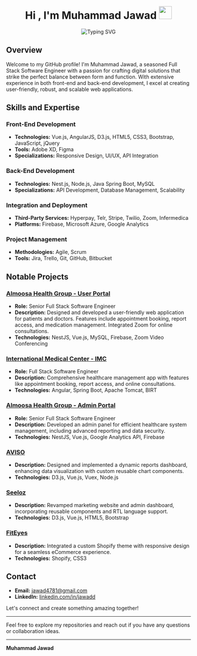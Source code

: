 <h1 align="center">Hi , I'm Muhammad Jawad <img src="https://media.giphy.com/media/hvRJCLFzcasrR4ia7z/giphy.gif"
    width="35" style="pointer-events: none;"></h1>
<p align="center">
  <a>
    <img
      src="https://readme-typing-svg.demolab.com?font=Fira+Code&pause=1000&width=435&lines=Sr.+Full+Stack+Software+Engineer"
      alt="Typing SVG" />
  </a>
</p>

## Overview

Welcome to my GitHub profile! I'm Muhammad Jawad, a seasoned Full Stack Software Engineer with a passion for crafting digital solutions that strike the perfect balance between form and function. With extensive experience in both front-end and back-end development, I excel at creating user-friendly, robust, and scalable web applications. 

## Skills and Expertise

### Front-End Development
- **Technologies:** Vue.js, AngularJS, D3.js, HTML5, CSS3, Bootstrap, JavaScript, jQuery
- **Tools:** Adobe XD, Figma
- **Specializations:** Responsive Design, UI/UX, API Integration

### Back-End Development
- **Technologies:** Nest.js, Node.js, Java Spring Boot, MySQL
- **Specializations:** API Development, Database Management, Scalability

### Integration and Deployment
- **Third-Party Services:** Hyperpay, Telr, Stripe, Twilio, Zoom, Infermedica
- **Platforms:** Firebase, Microsoft Azure, Google Analytics

### Project Management
- **Methodologies:** Agile, Scrum
- **Tools:** Jira, Trello, Git, GitHub, Bitbucket

## Notable Projects

### [Almoosa Health Group - User Portal](https://patientportal.almoosahospital.com.sa/)
- **Role:** Senior Full Stack Software Engineer
- **Description:** Designed and developed a user-friendly web application for patients and doctors. Features include appointment booking, report access, and medication management. Integrated Zoom for online consultations.
- **Technologies:** NestJS, Vue.js, MySQL, Firebase, Zoom Video Conferencing

### [International Medical Center - IMC](https://patientportal.imc.med.sa/imcportal/)
- **Role:** Full Stack Software Engineer
- **Description:** Comprehensive healthcare management app with features like appointment booking, report access, and online consultations.
- **Technologies:** Angular, Spring Boot, Apache Tomcat, BIRT

### [Almoosa Health Group - Admin Portal](https://adminportal.almoosahospital.com.sa/)
- **Role:** Senior Full Stack Software Engineer
- **Description:** Developed an admin panel for efficient healthcare system management, including advanced reporting and data security.
- **Technologies:** NestJS, Vue.js, Google Analytics API, Firebase

### [AVISO](https://www.aviso.com/)
- **Description:** Designed and implemented a dynamic reports dashboard, enhancing data visualization with custom reusable chart components.
- **Technologies:** D3.js, Vue.js, Vuex, Node.js

### [Seeloz](https://www.seeloz.com/)
- **Description:** Revamped marketing website and admin dashboard, incorporating reusable components and RTL language support.
- **Technologies:** D3.js, Vue.js, HTML5, Bootstrap

### [FitEyes](https://estore.fiteyes.com/)
- **Description:** Integrated a custom Shopify theme with responsive design for a seamless eCommerce experience.
- **Technologies:** Shopify, CSS3

## Contact

- **Email:** [jawad4781@gmail.com](mailto:jawad4781@gmail.com)
- **LinkedIn:** [linkedin.com/in/jawadd](https://linkedin.com/in/jawadd)

Let's connect and create something amazing together!

---

Feel free to explore my repositories and reach out if you have any questions or collaboration ideas.

---

**Muhammad Jawad**
